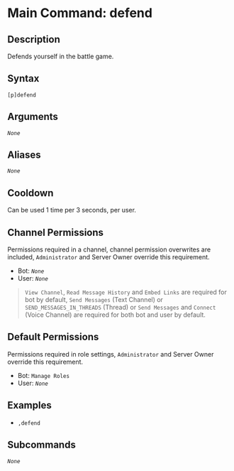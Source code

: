 # Main Command: defend

## Description

Defends yourself in the battle game.

## Syntax

```
[p]defend
```

## Arguments

*`None`*

## Aliases

*`None`*

## Cooldown

Can be used 1 time per 3 seconds, per user.

## Channel Permissions

Permissions required in a channel, channel permission overwrites are included, `Administrator` and Server Owner override this requirement.

- Bot: *`None`*
- User: *`None`*

> `View Channel`, `Read Message History` and `Embed Links` are required for bot by default, `Send Messages` (Text Channel) or `SEND_MESSAGES_IN_THREADS` (Thread) or `Send Messages` and `Connect` (Voice Channel) are required for both bot and user by default.

## Default Permissions

Permissions required in role settings, `Administrator` and Server Owner override this requirement.

- Bot: `Manage Roles`
- User: *`None`*

## Examples

- `,defend`

## Subcommands

*`None`*
